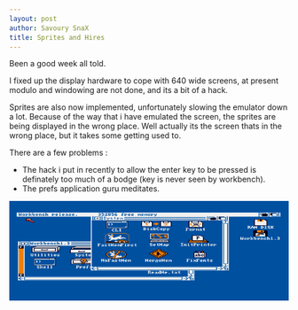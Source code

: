 ```yaml
---
layout: post
author: Savoury SnaX
title: Sprites and Hires 
---
```


 Been a good week all told. 

 I fixed up the display hardware to cope with 640 wide screens, at present modulo and windowing are not done, and its a bit of a hack.

 Sprites are also now implemented, unfortunately slowing the emulator down a lot. Because of the way that i have emulated the screen, the sprites are being displayed in the wrong place. Well actually its the screen thats in the wrong place, but it takes some getting used to.

 There are a few problems :

* The hack i put in recently to allow the enter key to be pressed is definately too much of a bodge (key is never seen by workbench).
* The prefs application guru meditates.

 ![A Useable Workbench](/images/workingbench.png)

